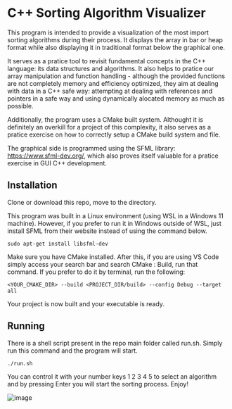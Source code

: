 # C++ Sorting Algorithm Visualizer
This program is intended to provide a visualization of the most import sorting algorithms during their process. It displays the array in bar or heap format while also displaying it in traditional format below the graphical one.


It serves as a pratice tool to revisit fundamental concepts in the C++ language: its data structures and algorithms. It also helps to pratice our array manipulation and function handling - although the provided functions are not completely memory and efficiency optimized, they aim at dealing with data in a C++ safe way: attempting at dealing with references and pointers in a safe way and using dynamically alocated memory as much as possible.

Additionally, the program uses a CMake built system. Althought it is definitely an overkill for a project of this complexity, it also serves as a pratice exercise on how to correctly setup a CMake build system and file.

The graphical side is programmed using the SFML library: https://www.sfml-dev.org/, which also proves itself valuable for a pratice exercise in GUI C++ development.

## Installation
Clone or download this repo, move to the directory.

This program was built in a Linux environment (using WSL in a Windows 11 machine). However, if you prefer to run it in Windows outside of WSL, just install SFML from their website instead of using the command below.
```
sudo apt-get install libsfml-dev
```
Make sure you have CMake installed. After this, if you are using VS Code simply access your search bar and search CMake : Build, run that command. If you prefer to do it by terminal, run the following:
```
<YOUR_CMAKE_DIR> --build <PROJECT_DIR/build> --config Debug --target all
```
Your project is now built and your executable is ready.

## Running
There is a shell script present in the repo main folder called run.sh. Simply run this command and the program will start.
```
./run.sh
```

You can control it with your number keys 1 2 3 4 5 to select an algorithm and by pressing Enter you will start the sorting process. Enjoy!

![image](https://github.com/user-attachments/assets/15555820-0c31-401f-861b-0d99f00819ff)
